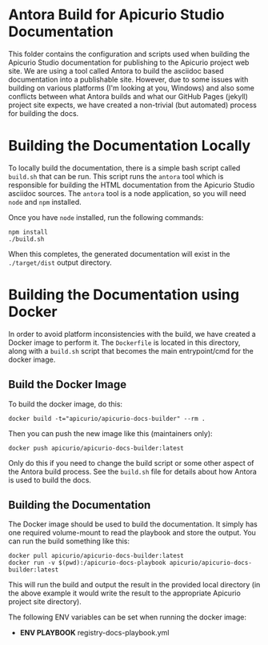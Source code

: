 # Antora Build for Apicurio Studio Documentation

This folder contains the configuration and scripts used when building the Apicurio Studio 
documentation for publishing to the Apicurio project web site.  We are using a tool called
Antora to build the asciidoc based documentation into a publishable site.  However, due to
some issues with building on various platforms (I'm looking at you, Windows) and also some
conflicts between what Antora builds and what our GitHub Pages (jekyll) project site expects,
we have created a non-trivial (but automated) process for building the docs.

# Building the Documentation Locally

To locally build the documentation, there is a simple bash script called `build.sh` that
can be run.  This script runs the `antora` tool which is responsible for building the HTML
documentation from the Apicurio Studio asciidoc sources.  The `antora` tool is a node
application, so you will need `node` and `npm` installed.

Once you have `node` installed, run the following commands:

```
npm install
./build.sh
```

When this completes, the generated documentation will exist in the `./target/dist` 
output directory.

# Building the Documentation using Docker

In order to avoid platform inconsistencies with the build, we have created a Docker image to
perform it.  The `Dockerfile` is located in this directory, along with a `build.sh` script
that becomes the main entrypoint/cmd for the docker image.

## Build the Docker Image

To build the docker image, do this:

```docker build -t="apicurio/apicurio-docs-builder" --rm .```

Then you can push the new image like this (maintainers only):

```docker push apicurio/apicurio-docs-builder:latest```

Only do this if you need to change the build script or some other aspect of the Antora build
process.  See the `build.sh` file for details about how Antora is used to build the docs.

## Building the Documentation

The Docker image should be used to build the documentation.  It simply has one required 
volume-mount to read the playbook and store the output.  You can run the build something 
like this:

```
docker pull apicurio/apicurio-docs-builder:latest
docker run -v $(pwd):/apicurio-docs-playbook apicurio/apicurio-docs-builder:latest
```

This will run the build and output the result in the provided local directory (in the above
example it would write the result to the appropriate Apicurio project site directory).

The following ENV variables can be set when running the docker image:

* **ENV PLAYBOOK** registry-docs-playbook.yml
